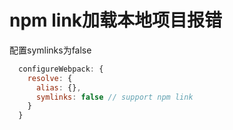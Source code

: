 # npm link加载本地项目报错

配置symlinks为false

```js
  configureWebpack: {
    resolve: {
      alias: {},
      symlinks: false // support npm link
    }
  }
```
